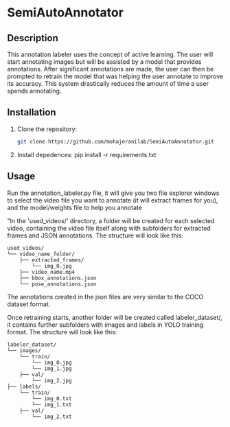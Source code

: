 # SemiAutoAnnotator
## Description

This annotation labeler uses the concept of active learning.
The user will start annotating images but will be assisted by a model that provides annotations. After significant annotations are made, the user can then be prompted to retrain the model that was helping the user annotate to improve its accuracy. This system drastically reduces the amount of time a user spends annotating. 

## Installation
1. Clone the repository:
    ```bash
    git clone https://github.com/mohajeranilab/SemiAutoAnnotator.git
    
2. Install depedences:
    pip install -r requirements.txt

## Usage
Run the annotation_labeler.py file, it will give you two file explorer windows to select the video file you want to annotate (it will extract frames for you), and the model/weights file to help you annotate

"In the 'used_videos/' directory, a folder will be created for each selected video, containing the video file itself along with subfolders for extracted frames and JSON annotations. The structure will look like this:
```plaintext
used_videos/
└── video_name_folder/
    ├── extracted_frames/
        └── img_0.jpg
    ├── video_name.mp4
    ├── bbox_annotations.json
    └── pose_annotations.json
```
The annotations created in the json files are very similar to the COCO dataset format. 

Once retraining starts, another folder will be created called labeler_dataset/, it contains further subfolders with images and labels in YOLO training format. The structure will look like this:
```plaintext
labeler_dataset/
└── images/
    └── train/
        └── img_0.jpg
        └── img_1.jpg
    ├── val/
        └── img_2.jpg
├── labels/
    └── train/
        └── img_0.txt
        └── img_1.txt
    ├── val/
        └── img_2.txt
```